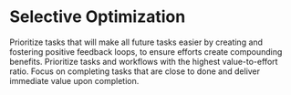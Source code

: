 # Selective Optimization

Prioritize tasks that will make all future tasks easier by creating and fostering positive feedback loops, to ensure efforts create compounding benefits. Prioritize tasks and workflows with the highest value-to-effort ratio. Focus on completing tasks that are close to done and deliver immediate value upon completion.
